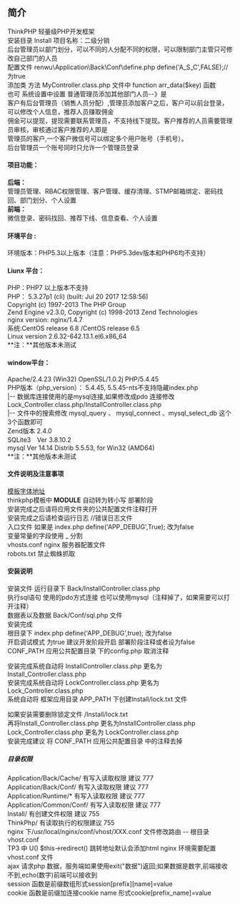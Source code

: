 ﻿## 简介
ThinkPHP 轻量级PHP开发框架   
安装目录 Install 
项目名称：二级分销   
后台管理员以部门划分，可以不同的人分配不同的权限，可以限制部门主管只可修改自己部门的人员  
配置文件 renwu\Application\Back\Conf\define.php   define('A_S_C',FALSE);//为true  
添加类 方法 MyController.class.php 文件中 function arr_data($key) 函数  
也可 系统设置中设置 普通管理员添加其他部门人员--》是  
客户有后台管理员（销售人员分配）,管理员添加客户之后，客户可以前台登录，可以修改个人信息，推荐人员赚取佣金  
佣金可以提现，提现需要联系管理员，不支持线下提现。客户推荐的人员需要管理员审核，审核通过客户推荐的人即是  
管理员的客户,一个客户微信号可以绑定多个用户账号（手机号）。  
后台管理员一个账号同时只允许一个管理员登录    	

#### 项目功能：  
**后端：**         
   管理员管理、RBAC权限管理、客户管理、缓存清理、STMP邮箱绑定、密码找回、部门划分、个人设置      
**前端：**          
   微信登录、密码找回、推荐下线、信息查看、个人设置      		
	
#### 环境平台 : 
环境版本：PHP5.3以上版本（注意：PHP5.3dev版本和PHP6均不支持）       

#### Liunx 平台： 
PHP：PHP7 以上版本不支持    
PHP： 5.3.27p1 (cli) (built: Jul 20 2017 12:58:56)   
Copyright (c) 1997-2013 The PHP Group  
Zend Engine v2.3.0, Copyright (c) 1998-2013 Zend Technologies    
nginx version: nginx/1.4.7     
系统:CentOS release 6.8 /CentOS release 6.5     
Linux version 2.6.32-642.13.1.el6.x86_64    
**注：**其他版本未测试   

#### window平台：    
Apache/2.4.23 (Win32) OpenSSL/1.0.2j PHP/5.4.45    
PHP版本（php_version）：	5.4.45, 5.5.45-nts不支持隐藏index.php     
|--  数据库连接使用的是mysql连接,如果修改成pdo 连接修改 Lock_Controller.class.php/InstallController.class.php      
|--  文件中的搜索修改 mysql_query 、 mysql_connect 、mysql_select_db 这个3个函数即可    
Zend版本	2.4.0   
SQLite3　Ver 3.8.10.2    
mysql  Ver 14.14 Distrib 5.5.53, for Win32 (AMD64)    
**注：**其他版本未测试   

#### 文件说明及注意事项      
[模板字体地址](http://www.bootcss.com/p/font-awesome/)   
thinkphp模板中 __MODULE__ 自动转为转小写 部署阶段   
安装完成之后请将应用文件夹的公共配置文件注释打开  
安装完成之后请检查运行日志  //错误日志文件   
入口文件 如果是 index.php define('APP_DEBUG',True); 改为false    
变量常量的字段使用 _ 分割    
vhosts.conf nginx 服务器配置文件    
robots.txt 禁止蜘蛛抓取     

#### 安装说明
安装文件 运行目录下 Back/InstallController.class.php      
	执行sql语句 使用的pdo方式连接  也可以使用mysql（注释掉了，如果需要可以打开注释）    
数据表以及数据 Back/Conf/sql.php 文件    
安装完成   
	 根目录下 index.php define('APP_DEBUG',true); 改为false   
	 开启调试模式 为true 建议开发阶段开启 部署阶段注释或者设为false   
	 CONF_PATH 应用公共配置目录 下的config.php 取消注释   

安装完成系统自动将 InstallController.class.php 更名为 Install_Controller.class.php  
安装完成系统自动将 LockController.class.php 更名为 Lock_Controller.class.php   
系统自动将 框架应用目录 APP_PATH 下创建Install/lock.txt 文件  

如果安装需要删除锁定文件 /Install/lock.txt    
再将Install_Controller.class.php 更名为InstallController.class.php          
Lock_Controller.class.php 更名为 LockController.class.php       
安装完成建议 将 CONF_PATH 应用公共配置目录 中的注释去掉    

##### 目录权限   
Application/Back/Cache/ 有写入读取权限 建议 777     
Application/Back/Conf/ 有写入读取权限 建议 777    
Application/Runtime/*  有写入读取权限 建议 777   
Application/Common/Conf/ 有写入读取权限 建议 777   
Install/ 有创建文件权限 建议 755   
ThinkPhp/ 有读取执行的权限建议 755    
nginx 下/usr/local/nginx/conf/vhost/XXX.conf 文件修改路由 -- 根目录 vhost.conf    
TP3 中 U()  $this->redirect() 跳转地址默认会添加html nginx 环境需要配置 vhost.conf 文件   
ajax 请求php 数据，服务端如果使用exit("数据")返回;如果数据是数字,前端接收不到,echo(数字)前端可以接收到     
session 函数是前缀数组形式session[prefix][name]=value    
cookie 函数是前缀加连接cookie name 形式cookie[prefix_name]=value       
